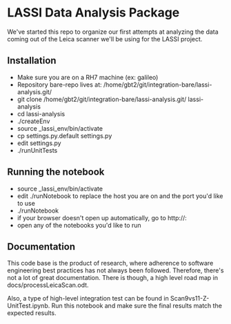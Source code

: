 # LASSI Data Analysis Package

We've started this repo to organize our first attempts at analyzing the 
data coming out of the Leica scanner we'll be using for the LASSI project.


## Installation

   * Make sure you are on a RH7 machine (ex: galileo)
   * Repository bare-repo lives at: /home/gbt2/git/integration-bare/lassi-analysis.git/
   * git clone /home/gbt2/git/integration-bare/lassi-analysis.git/ lassi-analysis
   * cd lassi-analysis
   * ./createEnv
   * source <username>_lassi_env/bin/activate
   * cp settings.py.default settings.py
   * edit settings.py
   * ./runUnitTests

## Running the notebook

   * source <username>_lassi_env/bin/activate
   * edit ./runNotebook to replace the host you are on and the port you'd like to use
   * ./runNotebook
   * if your browser doesn't open up automatically, go to  http://<host>:<port>
   * open any of the notebooks you'd like to run   

## Documentation

This code base is the product of research, where adherence to software engineering best practices has not always been followed.  Therefore, there's not a lot of great documentation.  There is though, a high level road map in docs/processLeicaScan.odt.

Also, a type of high-level integration test can be found in Scan9vs11-Z-UnitTest.ipynb.  Run this notebook and make sure the final results match the expected results.

